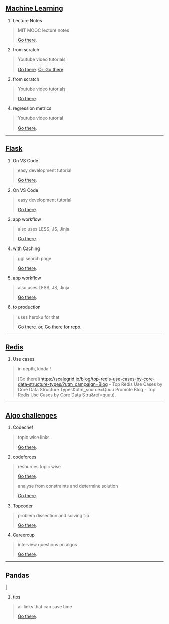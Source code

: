 ## [Machine Learning](#ml-learn)

1.  Lecture Notes
> MIT MOOC lecture notes
>
> [Go there](https://ocw.mit.edu/courses/mathematics/18-657-mathematics-of-machine-learning-fall-2015/lecture-notes/).

2.  from scratch 
> Youtube video tutorials
>
> [Go there](https://www.reddit.com/r/learnmachinelearning/comments/elt6qa/machine_learning_from_scratch_tutorials_on_youtube/).
> [Or, Go there](https://www.youtube.com/playlist?list=PLqnslRFeH2Upcrywf-u2etjdxxkL8nl7E).

3.  from scratch 
> Youtube video tutorials
>
> [Go there](https://www.reddit.com/r/learnmachinelearning/comments/elt6qa/machine_learning_from_scratch_tutorials_on_youtube/).

4.  regression metrics
> Youtube video tutorial
>
> [Go there](https://www.youtube.com/watch?v=gofilGC-vMk&feature=emb_title).


* * *

## [Flask](#fl-learn)

1.  On VS Code
> easy development tutorial
>
> [Go there](https://code.visualstudio.com/docs/python/tutorial-flask).

2.  On VS Code
> easy development tutorial
>
> [Go there](https://code.visualstudio.com/docs/python/tutorial-flask).

3.  app workflow
> also uses LESS, JS, Jinja
>
> [Go there](http://blog.apps.npr.org/2013/02/14/app-template-redux.html).

4.  with Caching
> ggl search page
>
> [Go there](https://www.google.com/search?ei=3-UtXov0HNeO4-EP6JM0&q=flask+real+life+applications+with+caching&oq=flask+real+life+applications+with+caching&gs_l=psy-ab.3...2419.4758..4930...0.2..0.161.1459.5j8......0....1..gws-wiz.......0i71j0i22i30j33i160j33i21.bSlRmEILqpg&ved=0ahUKEwjL39TG_aHnAhVXxzgGHegJDQAQ4dUDCAs&uact=5).

5.  app workflow
> also uses LESS, JS, Jinja
>
> [Go there](http://blog.apps.npr.org/2013/02/14/app-template-redux.html).

6. to production
> uses heroku for that
>
> [Go there](https://realpython.com/flask-by-example-part-1-project-setup/).
> [or, Go there for repo](https://github.com/realpython/flask-by-example/releases).

* * *

## [Redis](#cache-it-out)

1.  Use cases
> in depth, kinda !
>
> [Go there](https://scalegrid.io/blog/top-redis-use-cases-by-core-data-structure-types/?utm_campaign=Blog - Top Redis Use Cases by Core Data Structure Types&utm_source=Quuu Promote Blog - Top Redis Use Cases by Core Data Stru&ref=quuu).

* * *

## [Algo challenges](#challenge-everything)

1.  Codechef
> topic wise links
>
> [Go there](https://www.codechef.com/certification/data-structures-and-algorithms/prepare).


2.  codeforces
> resources topic wise
>
> [Go there](https://codeforces.com/blog/entry/23204).
>
> analyse from constraints and determine solution
>
> [Go there](https://codeforces.com/blog/entry/21344).

3.  Topcoder
> problem dissection and solving tip
>
> [Go there](https://www.topcoder.com/community/competitive-programming/tutorials/how-to-dissect-a-topcoder-problem-statement/).


4.  Careercup
> interview questions on algos
>
> [Go there](https://www.careercup.com/page?pid=algorithm-interview-questions).


* * *

## Pandas 
[|](#endangered-animal)
1.  tips
> all links that can save time
>
> [Go there](https://towardsdatascience.com/pandas-tips-that-will-save-you-hours-of-head-scratching-31d8572218c9).


